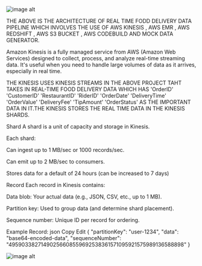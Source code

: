 ![image alt](https://github.com/aviral-dot/real-time-food-delivery-project/blob/main/aws_project_architecture.drawio.png?raw=true)


THE ABOVE IS THE ARCHITECTURE OF REAL TIME FODD DELIVERY DATA PIPELINE WHICH INVOLVES THE USE OF AWS KINESIS , AWS EMR , AWS REDSHIFT , AWS S3 BUCKET , AWS CODEBUILD AND MOCK DATA GENERATOR.

Amazon Kinesis is a fully managed service from AWS (Amazon Web Services) designed to collect, process, and analyze real-time streaming data. It's useful when you need to handle large volumes of data as it arrives, especially in real time.

THE KINESIS USES KINESIS STREAMS IN THE ABOVE PROJECT TAHT TAKES IN REAL-TIME FOOD DELIVERY DATA WHICH HAS 
        'OrderID'
        'CustomerID' 
        'RestaurantID'
        'RiderID'
        'OrderDate'
        'DeliveryTime'
        'OrderValue'
        'DeliveryFee'
        'TipAmount'
        'OrderStatus'
AS THE IMPORTANT DATA IN IT.THE KINESIS STORES THE REAL TIME DATA IN THE KINESIS SHARDS.

Shard
A shard is a unit of capacity and storage in Kinesis.

Each shard:

Can ingest up to 1 MB/sec or 1000 records/sec.

Can emit up to 2 MB/sec to consumers.

Stores data for a default of 24 hours (can be increased to 7 days)

 Record
Each record in Kinesis contains:

Data blob: Your actual data (e.g., JSON, CSV, etc., up to 1 MB).

Partition key: Used to group data (and determine shard placement).

Sequence number: Unique ID per record for ordering.

Example Record:
json
Copy
Edit
{
  "partitionKey": "user-1234",
  "data": "base64-encoded-data",
  "sequenceNumber": "49590338271490256608559692538361571095921575989136588898"
}

![image alt](https://github.com/aviral-dot/real-time-food-delivery-project/blob/main/emr.png?raw=true)




